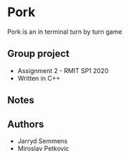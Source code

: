 # Pork
Pork is an in terminal turn by turn game

## Group project 
- Assignment 2 - RMIT SP1 2020
- Written in C++

## Notes


## Authors
-  Jarryd Semmens
-  Miroslav Petkovic
